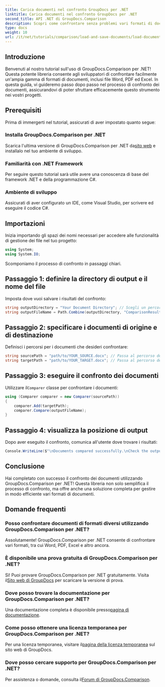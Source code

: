 ```yaml
---
title: Carica documenti nel confronto GroupDocs per .NET
linktitle: Carica documenti nel confronto GroupDocs per .NET
second_title: API .NET di GroupDocs.Comparison
description: Scopri come confrontare senza problemi vari formati di documenti, tra cui Word, PDF ed Excel, utilizzando questa solida libreria. Perfetto per sviluppatori di tutti i livelli, questo tutorial passo dopo passo.
type: docs
weight: 10
url: /it/net/tutorials/comparison/load-and-save-documents/load-documents/
---
```

## Introduzione

Benvenuti al nostro tutorial sull'uso di GroupDocs.Comparison per .NET! Questa potente libreria consente agli sviluppatori di confrontare facilmente un'ampia gamma di formati di documenti, inclusi file Word, PDF ed Excel. In questa guida, vi guideremo passo dopo passo nel processo di confronto dei documenti, assicurandovi di poter sfruttare efficacemente questo strumento nei vostri progetti.

## Prerequisiti

Prima di immergerti nel tutorial, assicurati di aver impostato quanto segue:

### Installa GroupDocs.Comparison per .NET
 Scarica l'ultima versione di GroupDocs.Comparison per .NET da[sito web](https://releases.groupdocs.com/comparison/net/) e installalo nel tuo ambiente di sviluppo.

### Familiarità con .NET Framework
Per seguire questo tutorial sarà utile avere una conoscenza di base del framework .NET e della programmazione C#.

### Ambiente di sviluppo
Assicurati di aver configurato un IDE, come Visual Studio, per scrivere ed eseguire il codice C#.

## Importazioni

Inizia importando gli spazi dei nomi necessari per accedere alle funzionalità di gestione dei file nel tuo progetto:

```csharp
using System;
using System.IO;
```

Scomponiamo il processo di confronto in passaggi chiari.

## Passaggio 1: definire la directory di output e il nome del file

Imposta dove vuoi salvare i risultati del confronto:

```csharp
string outputDirectory = "Your Document Directory"; // Scegli un percorso valido
string outputFileName = Path.Combine(outputDirectory, "ComparisonResult.docx");
```

## Passaggio 2: specificare i documenti di origine e di destinazione

Definisci i percorsi per i documenti che desideri confrontare:

```csharp
string sourcePath = "path/to/YOUR_SOURCE.docx"; // Passa al percorso del documento sorgente
string targetPath = "path/to/YOUR_TARGET.docx"; // Passa al percorso del documento di destinazione
```

## Passaggio 3: eseguire il confronto dei documenti

 Utilizzare il`Comparer` classe per confrontare i documenti:

```csharp
using (Comparer comparer = new Comparer(sourcePath))
{
    comparer.Add(targetPath);
    comparer.Compare(outputFileName);
}
```

## Passaggio 4: visualizza la posizione di output

Dopo aver eseguito il confronto, comunica all'utente dove trovare i risultati:

```csharp
Console.WriteLine($"\nDocuments compared successfully.\nCheck the output in: {outputDirectory}");
```

## Conclusione

Hai completato con successo il confronto dei documenti utilizzando GroupDocs.Comparison per .NET! Questa libreria non solo semplifica il processo di confronto, ma offre anche una soluzione completa per gestire in modo efficiente vari formati di documenti.

## Domande frequenti

### Posso confrontare documenti di formati diversi utilizzando GroupDocs.Comparison per .NET?
Assolutamente! GroupDocs.Comparison per .NET consente di confrontare vari formati, tra cui Word, PDF, Excel e altro ancora.

### È disponibile una prova gratuita di GroupDocs.Comparison per .NET?
 Sì! Puoi provare GroupDocs.Comparison per .NET gratuitamente. Visita il[Sito web di GroupDocs](https://releases.groupdocs.com/) per scaricare la versione di prova.

### Dove posso trovare la documentazione per GroupDocs.Comparison per .NET?
 Una documentazione completa è disponibile presso[pagina di documentazione](https://reference.groupdocs.com/comparison/net/).

### Come posso ottenere una licenza temporanea per GroupDocs.Comparison per .NET?
 Per una licenza temporanea, visitare il[pagina della licenza temporanea](https://purchase.groupdocs.com/temporary-license/) sul sito web di GroupDocs.

### Dove posso cercare supporto per GroupDocs.Comparison per .NET?
 Per assistenza o domande, consulta il[Forum di GroupDocs.Comparison](https://forum.groupdocs.com/c/comparison/12).